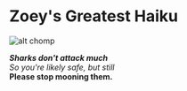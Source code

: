 # Zoey's Greatest Haiku

![alt chomp](https://i.imgur.com/stHVbDL.jpg)

***Sharks don't attack much***  
*So you're likely safe, but still*  
**Please stop mooning them.**  
